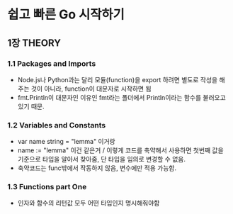 # 쉽고 빠른 Go 시작하기

## 1장 THEORY

### 1.1 Packages and Imports

- Node.js나 Python과는 달리 모듈(function)을 export 하려면 별도로 작성을 해주는 것이 아니라, function이 대문자로 시작하면 됨
- fmt.Println이 대문자인 이유인 fmt라는 폴더에서 Println이라는 함수를 불러오고 있기 때문.

### 1.2 Variables and Constants

- var name string = "lemma" 이거랑
- name := "lemma" 이건 같은거 / 이렇게 코드를 축약해서 사용하면 첫번째 값을 기준으로 타입을 알아서 찾아줌, 단 타입을 임의로 변경할 수 없음.
- 축약코드는 func밖에서 작동하지 않음, 변수에만 적용 가능함.

### 1.3 Functions part One

- 인자와 함수의 리턴값 모두 어떤 타입인지 명시해줘야함
